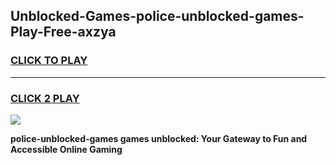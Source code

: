 
## Unblocked-Games-police-unblocked-games-Play-Free-axzya
<h3>
<a href="https://premium76.site?title=police-unblocked-games&ref=20A">CLICK TO PLAY</a></h3>
<hr>

<h3>
<a href="https://premium76.site?title=police-unblocked-games&ref=20A">CLICK 2 PLAY</a>
  
</h3>

<a href="https://premium76.site?title=police-unblocked-games&ref=20A"><img src="https://clearcache.store/games.png"></a>


**police-unblocked-games games unblocked: Your Gateway to Fun and Accessible Online Gaming**
